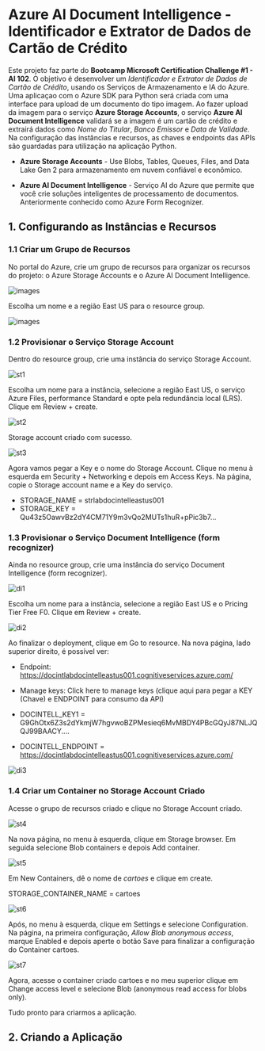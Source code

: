 # Azure AI Document Intelligence - Identificador e Extrator de Dados de Cartão de Crédito

Este projeto faz parte do **Bootcamp Microsoft Certification Challenge #1 - AI 102**. O objetivo é desenvolver um _Identificador e Extrator de Dados de Cartão de Crédito_, usando os Serviços de Armazenamento e IA do Azure. Uma aplicaçao com o Azure SDK para Python será criada com uma interface para upload de um documento do tipo imagem. Ao fazer upload da imagem para o serviço **Azure Storage Accounts**, o serviço **Azure AI Document Intelligence** validará se a imagem é um cartão de crédito e extrairá dados como _Nome do Titular_, _Banco Emissor_ e _Data de Validade_. Na configuração das instâncias e recursos, as chaves e endpoints das APIs são guardadas para utilização na aplicação Python.

- **Azure Storage Accounts** - Use Blobs, Tables, Queues, Files, and
Data Lake Gen 2 para armazenamento em nuvem confiável e econômico.

- **Azure AI Document Intelligence** - Serviço AI do Azure que permite que você crie soluções inteligentes de processamento de documentos. Anteriormente conhecido como Azure Form Recognizer.

## 1. Configurando as Instâncias e Recursos

### 1.1 Criar um Grupo de Recursos 

No portal do Azure, crie um grupo de recursos para organizar os recursos do projeto: o Azure Storage Accounts e o Azure AI Document Intelligence.

![images](./src/images/rg1.png)

Escolha um nome e a região East US para o resource group.

![images](./src/images/rg2.png)

### 1.2 Provisionar o Serviço Storage Account

Dentro do resource group, crie uma instância do serviço Storage Account.

![st1](./src/images/st1.png)

Escolha um nome para a instância, selecione a região East US, o serviço Azure Files, performance Standard e opte pela redundância local (LRS). Clique em Review + create.

![st2](./src/images/st2.png)

Storage account criado com sucesso.

![st3](./src/images/st3.png)

Agora vamos pegar a Key e o nome do Storage Account. Clique no menu à esquerda em Security + Networking e depois em Access Keys. Na página, copie o Storage account name e a Key do serviço.

- STORAGE_NAME = strlabdocintelleastus001
- STORAGE_KEY = Qu43z5OawvBz2dY4CM71Y9m3vQo2MUTs1huR+pPic3b7...

### 1.3 Provisionar o Serviço Document Intelligence (form recognizer)

Ainda no resource group, crie uma instância do serviço Document Intelligence (form recognizer).

![di1](./src/images/di1.png)

Escolha um nome para a instância, selecione a região East US e o Pricing Tier Free F0. Clique em Review + create.

![di2](./src/images/di2.png)

Ao finalizar o deployment, clique em Go to resource. Na nova página, lado superior direito, é possível ver:

- Endpoint: https://docintlabdocintelleastus001.cognitiveservices.azure.com/
- Manage keys: Click here to manage keys (clique aqui para pegar a KEY (Chave) e ENDPOINT para consumo da API)

- DOCINTELL_KEY1 = G9GhOtx6Z3s2dYkmjW7hgvwoBZPMesieq6MvMBDY4PBcGQyJ87NLJQQJ99BAACY....
- DOCINTELL_ENDPOINT = https://docintlabdocintelleastus001.cognitiveservices.azure.com/

![di3](./src/images/di3.png)

### 1.4 Criar um Container no Storage Account Criado

Acesse o grupo de recursos criado e clique no Storage Account criado.

![st4](./src/images/st4.png)

Na nova página, no menu à esquerda, clique em Storage browser. Em seguida selecione Blob containers e depois Add container.

![st5](./src/images/st5.png)

Em New Containers, dê o nome de _cartoes_ e clique em create.

STORAGE_CONTAINER_NAME = cartoes

![st6](./src/images/st6.png)

Após, no menu à esquerda, clique em Settings e selecione Configuration. Na página, na primeira configuração, _Allow Blob anonymous access_, marque Enabled e depois aperte o botão Save para finalizar a configuração do Container cartoes.

![st7](./src/images/st7.png)

Agora, acesse o container criado cartoes e no meu superior clique em Change access level e selecione Blob (anonymous read access for blobs only).

Tudo pronto para criarmos a aplicação.

## 2. Criando a Aplicação

